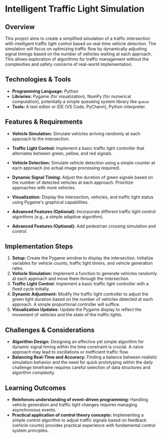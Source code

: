# Intelligent Traffic Light Simulation

## Overview

This project aims to create a simplified simulation of a traffic intersection with intelligent traffic light control based on real-time vehicle detection. The simulation will focus on optimizing traffic flow by dynamically adjusting signal timings based on the number of vehicles waiting at each approach. This allows exploration of algorithms for traffic management without the complexities and safety concerns of real-world implementation.

## Technologies & Tools

* **Programming Language:** Python
* **Libraries:**  Pygame (for visualization), NumPy (for numerical computation), potentially a simple queueing system library like `queue`
* **Tools:**  A text editor or IDE (VS Code, PyCharm), Python interpreter.

## Features & Requirements

- **Vehicle Simulation:**  Simulate vehicles arriving randomly at each approach to the intersection.
- **Traffic Light Control:** Implement a basic traffic light controller that alternates between green, yellow, and red signals.
- **Vehicle Detection:** Simulate vehicle detection using a simple counter at each approach (no actual image processing required).
- **Dynamic Signal Timing:** Adjust the duration of green signals based on the number of detected vehicles at each approach.  Prioritize approaches with more vehicles.
- **Visualization:** Display the intersection, vehicles, and traffic light status using Pygame's graphical capabilities.


- **Advanced Features (Optional):** Incorporate different traffic light control algorithms (e.g., a simple adaptive algorithm).
- **Advanced Features (Optional):** Add pedestrian crossing simulation and control.


## Implementation Steps

1. **Setup:** Create the Pygame window to display the intersection. Initialize variables for vehicle counts, traffic light timers, and vehicle generation rates.
2. **Vehicle Simulation:** Implement a function to generate vehicles randomly at each approach and move them through the intersection.
3. **Traffic Light Control:** Implement a basic traffic light controller with a fixed cycle initially.
4. **Dynamic Adjustment:**  Modify the traffic light controller to adjust the green light duration based on the number of vehicles detected at each approach. A simple proportional controller will suffice.
5. **Visualization Updates:**  Update the Pygame display to reflect the movement of vehicles and the state of the traffic lights.


## Challenges & Considerations

- **Algorithm Design:**  Designing an effective yet simple algorithm for dynamic signal timing within the time constraint is crucial.  A naive approach may lead to oscillations or inefficient traffic flow.
- **Balancing Real-Time and Accuracy:**  Finding a balance between realistic simulation behavior and the need for quick prototyping within the daily challenge timeframe requires careful selection of data structures and algorithm complexity.


## Learning Outcomes

- **Reinforces understanding of event-driven programming:**  Handling vehicle generation and traffic light changes requires managing asynchronous events.
- **Practical application of control theory concepts:**  Implementing a simple control algorithm to adjust traffic signals based on feedback (vehicle counts) provides practical experience with fundamental control system principles.

